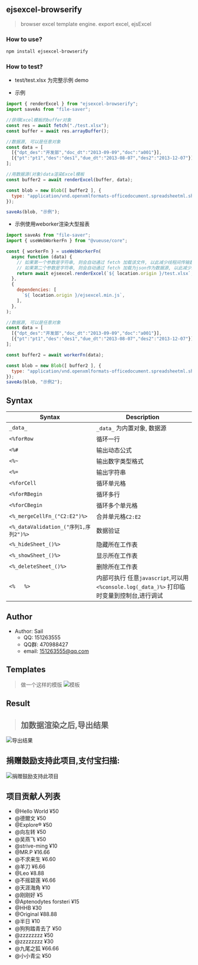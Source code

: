 ejsexcel-browserify
--------
> browser excel template engine. export excel, ejsExcel


### How to use?
```bash
npm install ejsexcel-browserify
```
   
### How to test?
- test/test.xlsx 为完整示例 demo

- 示例
```js
import { renderExcel } from "ejsexcel-browserify";
import saveAs from "file-saver";

//获得Excel模板的buffer对象
const res = await fetch("./test.xlsx");
const buffer = await res.arrayBuffer();

//数据源, 可以是任意对象
const data = [
  [{"dpt_des":"开发部","doc_dt":"2013-09-09","doc":"a001"}],
  [{"pt":"pt1","des":"des1","due_dt":"2013-08-07","des2":"2013-12-07"}]
];

//用数据源(对象)data渲染Excel模板
const buffer2 = await renderExcel(buffer, data);

const blob = new Blob([ buffer2 ], {
  type: "application/vnd.openxmlformats-officedocument.spreadsheetml.sheet",
});

saveAs(blob, "示例");
```

- 示例使用weborker渲染大型报表
```js
import saveAs from "file-saver";
import { useWebWorkerFn } from "@vueuse/core";

const { workerFn } = useWebWorkerFn(
  async function (data) {
    // 如果第一个参数是字符串, 则会自动通过 fetch 加载该文件, 以此减少线程间传输数据量
    // 如果第二个参数是字符串, 则会自动通过 fetch 加载为json作为数据源, 以此减少线程间传输数据量
    return await ejsexcel.renderExcel(`${ location.origin }/test.xlsx`, data);
  },
  {
    dependencies: [
      `${ location.origin }/ejsexcel.min.js`,
    ],
  },
);

//数据源, 可以是任意对象
const data = [
  [{"dpt_des":"开发部","doc_dt":"2013-09-09","doc":"a001"}],
  [{"pt":"pt1","des":"des1","due_dt":"2013-08-07","des2":"2013-12-07"}]
];

const buffer2 = await workerFn(data);

const blob = new Blob([ buffer2 ], {
  type: "application/vnd.openxmlformats-officedocument.spreadsheetml.sheet",
});
saveAs(blob, "示例2");
```

## Syntax

| Syntax                | Description                               |
|-----------------------|-------------------------------------------|
| `_data_`                | `_data_` 为内置对象, 数据源                   |
| `<%forRow`              | 循环一行                                  |
| `<%#`                   | 输出动态公式                               |
| `<%~`                   | 输出数字类型格式                           |
| `<%=`                   | 输出字符串                                |
| `<%forCell`             | 循环单元格                                |
| `<%forRBegin`           | 循环多行                                  |
| `<%forCBegin`           | 循环多个单元格                             |
| `<%_mergeCellFn_("C2:E2")%>`     | 合并单元格`C2:E2`                   |
| `<%_dataValidation_("序列1,序列2")%>`     | 数据验证                  |
| `<%_hideSheet_()%>`     | 隐藏所在工作表                             |
| `<%_showSheet_()%>`     | 显示所在工作表                             |
| `<%_deleteSheet_()%>`   | 删除所在工作表                             |
| `<%   %>`               | 内部可执行 任意`javascript`,可以用 `<%console.log(_data_)%>` 打印临时变量到控制台,进行调试 |

## Author
+ Author: Sail  
    - QQ: 151263555  
    - QQ群: 470988427  
    - email: 151263555@qq.com 

## Templates
> 做一个这样的模版
![模板](http://dn-cnode.qbox.me/Frs_RuLXJxYQgYoIUhGJJ1zspCJE)

## Result
> ## 加数据渲染之后,导出结果
![导出结果](http://dn-cnode.qbox.me/FnRDa5Zyjg-dI7ykCNR0T8SorWyC)


## 捐赠鼓励支持此项目,支付宝扫描:
![捐赠鼓励支持此项目](http://dn-cnode.qbox.me/FucPKV4XWewhakoqTSngU3AsaP0Z)

## 项目贡献人列表
- @Hello World  ¥50
- @德爾文  ¥50
- @Explore®  ¥50
- @向左转  ¥50
- @吴燕飞  ¥50
- @strive-ming  ¥10
- @MR.P  ¥16.66
- @不求来生  ¥6.60
- @羊刀  ¥6.66
- @Leo  ¥8.88
- @不摇碧莲  ¥6.66
- @天涯海角  ¥10
- @刚刚好  ¥5
- @Aptenodytes forsteri  ¥15
- @HHB  ¥30
- @Original  ¥88.88
- @半日  ¥10
- @狗狗踏青去了  ¥50
- @zzzzzzzz  ¥50
- @zzzzzzzz  ¥30
- @九尾之狐  ¥66.66
- @小小青尘  ¥50
